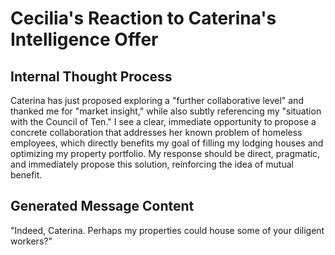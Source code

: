 # Cecilia's Reaction to Caterina's Intelligence Offer

## Internal Thought Process

Caterina has just proposed exploring a "further collaborative level" and thanked me for "market insight," while also subtly referencing my "situation with the Council of Ten." I see a clear, immediate opportunity to propose a concrete collaboration that addresses her known problem of homeless employees, which directly benefits my goal of filling my lodging houses and optimizing my property portfolio. My response should be direct, pragmatic, and immediately propose this solution, reinforcing the idea of mutual benefit.

## Generated Message Content

"Indeed, Caterina. Perhaps my properties could house some of your diligent workers?"
